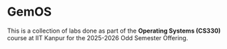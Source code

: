 # GemOS

This is a collection of labs done as part of the __Operating Systems (CS330)__ course at IIT Kanpur for the 2025-2026 Odd Semester Offering.
